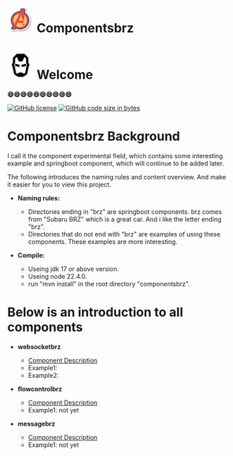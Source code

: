# <img src="https://github.com/bbcdabao/componentsbrz/blob/develop/docs/images/logo.svg" alt="A" width="60" height="60" title="Componentsbrz" >    Componentsbrz</img>
# <img src="https://github.com/bbcdabao/componentsbrz/blob/develop/docs/images/user-logo.jpg" alt=":)" width="60" height="60" title="Welcome" >    Welcome</img>
 __:smile::smile::smile::smile::smile::smile::smile::smile::smile::smile:__ <br>

[![GitHub license](https://img.shields.io/github/license/bbcdabao/componentsbrz.svg)](https://github.com/bbcdabao/componentsbrz/blob/main/LICENSE)
[![GitHub code size in bytes](https://img.shields.io/github/languages/code-size/bbcdabao/componentsbrz.svg)](https://github.com/bbcdabao/componentsbrz)

# Componentsbrz Background

I call it the component experimental field, which contains some interesting example and springboot component, which will continue to be added later.

The following introduces the naming rules and content overview. And make it easier for you to view this project.

- __Naming rules:__<br>
  - Directories ending in "brz" are springboot components. brz comes from "Subaru BRZ" which is a great car. And i like the letter ending "brz".<br>
  - Directories that do not end with "brz" are examples of using these components. These examples are more interesting.<br>

- __Compile:__<br>
  - Useing jdk 17 or above version.
  - Useing node 22.4.0.
  - run "mvn install" in the root directory "componentsbrz".

# Below is an introduction to all components

- __websocketbrz__<br>
  - [Component Description](./websocketbrz/README.md)
  - Example1:<br>
  - Example2:<br>
  
- __flowcontrolbrz__<br>
  - [Component Description](./flowcontrolbrz/README.md)
  - Example1: not yet<br>

- __messagebrz__<br>
  - [Component Description](./messagebrz/README.md)
  - Example1: not yet<br>







